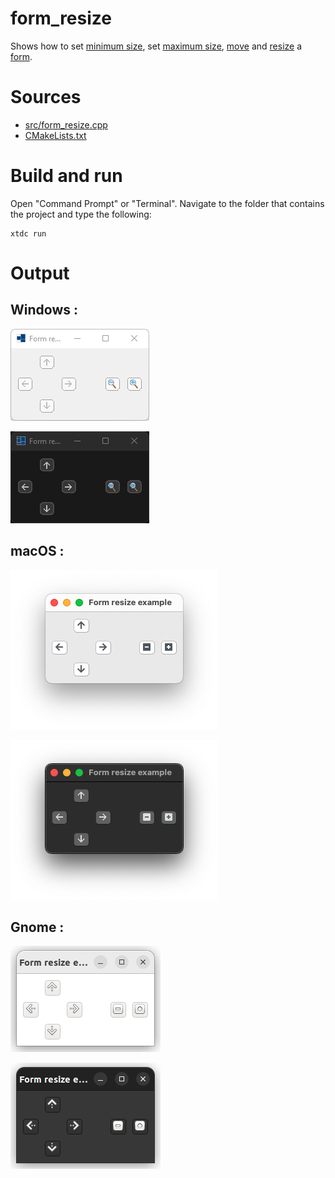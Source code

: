 # form_resize

Shows how to set [minimum size](https://codedocs.xyz/gammasoft71/xtd/classxtd_1_1forms_1_1control.html#a2eac1038d9dfe8bdb20948f63fc8afba), set [maximum size](https://codedocs.xyz/gammasoft71/xtd/classxtd_1_1forms_1_1control.html#a36d6a1129cb15c8ff356c84ec4879b81), [move](https://codedocs.xyz/gammasoft71/xtd/group__events.html#ga1af17ff50d65f2513fe9df98dcb1ce80) and [resize](https://codedocs.xyz/gammasoft71/xtd/group__events.html#gaea1a435b7c3963a9e39af7aa218778a6) a [form](https://codedocs.xyz/gammasoft71/xtd/classxtd_1_1forms_1_1form.html).

# Sources

* [src/form_resize.cpp](src/form_resize.cpp)
* [CMakeLists.txt](CMakeLists.txt)

# Build and run

Open "Command Prompt" or "Terminal". Navigate to the folder that contains the project and type the following:

```shell
xtdc run
```

# Output

## Windows :

![Screenshot](../../../../docs/pictures/examples/form_resize_w.png)

![Screenshot](../../../../docs/pictures/examples/form_resize_wd.png)

## macOS :

![Screenshot](../../../../docs/pictures/examples/form_resize_m.png)

![Screenshot](../../../../docs/pictures/examples/form_resize_md.png)

## Gnome :

![Screenshot](../../../../docs/pictures/examples/form_resize_g.png)

![Screenshot](../../../../docs/pictures/examples/form_resize_gd.png)

